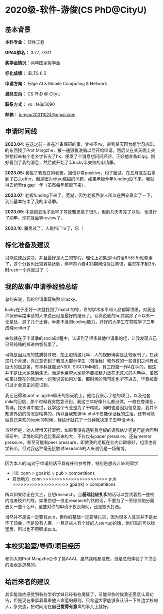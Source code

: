 # 2020级-软件-游俊(CS PhD@CityU)

## 基本背景

**本科专业：** 软件工程

**GPA&排名：** 3.77, 7/311

**奖学金情况**：两年国家奖学金

**标化成绩：** IELTS 6.5

**申请方向：** Edge AI & Mobile Computing & Network

**最终去向：** CS PhD @ CityU

**联系方式：** vx : feiju5090

**邮箱：** junyou20011024@gmai.com

## 申请时间线

**2023.04**: 在这之前一直在准备保研的事，梦校圣rw，直到某天因为想学习点DL的东西找了Prof Mingzhe，被一通狠狠洗脑以后开始申请。然后又在某天晚上突然想起来有个老乡学长去了hk，便发了个消息想问问经验，正好他准备卸qq，刚好看到了我的消息，然后就开始了半lucky半失败的申请季。

**2023.05:** 套磁了我现在的老板，回信非常positive，约了面试。在五月底左右拿到了口头offer，但是因为cityu缩招的问题，如果老板今年funding没下来，我就得去组里ra gap一年（虽然每年都能下来）。

**2023.07:** 老板funding下来了，芜湖，因为老板西安人所以在西安真实了一下，到此基本结束了我的申请季。

**2023.09**: 中途跑去毛子坐牢了导致雅思拖了很久，但前几天考完了以后，也进行了网申，现在就坐等review了。

**2023.10**: 雅思过了，人跑科广ra了，乐（

## 标化准备及建议

只能说速战速决，并且最好是大三的寒假，理论上如果是hk的话6.5(5.5)就够用了，这个分数也比较容易达到，两年前六级433期间没碰过英语，每天花不到3小时rush一个月就过了（

## 我的故事/申请季经验总结

总的来说，我的申请季既失败又lucky。

lucky在于正好一次就找到了match的导，导的学术水平和人品都算顶级，对我这种保研半路申请的人来说已经是最好的结局了。认真说我的bg其实除了rk以外一无是处，混了几个比赛，半死不活的coding能力，好好的大学生在软院学了三年成纯reciter了

失败就在于申请季的social过程中，认识到了很多其他申请季的佬，让我发现自己已经纯纯的掉进内卷坑里了。

可能是因为瓜的性质特殊吧，加上疫情这几年，人的视野确实是比较限制了，在我这几个月里，真正意识到了我瓜大部分学生（包括我）和外校的一些哥们之间有点巨大的信息差，有本科就能发NSDI, SIGCOMM的，有三四篇一作A在手的，但这并不是让大家感到焦虑，而是也希望大家能不要把精力放在无意义的内卷中。虽然如果让现在的我对大一的我说该如何准备，那时候的我可能也听不进去，毕竟被毒打过才会真正的意识到。

我还记得和prof mingzhe聊天的那天晚上，他给我展示了他的项目，以及他套mila的回信，那个时候我突然意识到，我这三年好像什么都没做，一直在卷课业，背诵，找水课中度过，我学这个专业是为了干啥呢。同时也是因为信息差，我并不知道外边的情况是啥样的，所以当我知道hk phd不仅能保证我的生活，还有可能做自己喜欢的topic的时候，我估计就花了十分钟就决定了去申请phd。

虽然但是，劝人读博天打雷劈，如果我没有遇到我老板的话我估计还是可能会回到保研中，读博的风险远比看起来的大，不仅仅有paper pressure，还有mentor pressure，甚至可能有peer pressure，即使我的老板在业内口碑极好，组里也有学长带，但对我这种毫无接触过research的人来说仍是一场赌博。

***

因为本人的bg对于申请的话不具有任何参考性，特别是想去非hk的同学

* HK: conn > gpa(rk) ≈ pub > competitions
* 其他地方: conn >>>>>>>>>>>>>>>>>>>>>>> pub >>>>>>>>>>>>>>>>>>>>  gpa(rk)  > competitions

所以如果你正在大三，且想research，且**基础比较扎实**的话可以尝试着找一些校内或者校外的导，如果你想一直走research的路的话，不要为了一丢综测加分而去买一些什么EI，这些对你的申请不仅没帮助，还是毁灭打击。

当然并不是说一定要有pub，但你的基础一定要够扎实，因为很多人其实并不是发不了顶会，而是没有人带，一旦这些人有个好的人startup的话，他们真的可以猛猛发，所以也不用强求pub。

## 本校实验室/导师/项目经历

和伟大的Prof Mingzhe合作了篇AAAI，虽然我啥都没做，但是总归体验了下顶会的发表是怎样的。



## 给后来者的建议

其实能隐约感觉到有些学弟学妹已经有些魔怔了，可能早些时候我还愿意认真劝告，但是现在秉承着尊重他人命运的原则，只希望大家能够多认识一下外边学校的人，多交流，把时间用在**自己觉得有意义**的事儿上就好。

